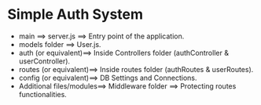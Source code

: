 # Simple Auth System
- main  ==> server.js ==> Entry point of the application.
- models folder ==> User.js.
- auth (or equivalent)==> Inside Controllers folder (authController & userController).
- routes (or equivalent)==> Inside routes folder (authRoutes & userRoutes).
- config (or equivalent)==> DB Settings and Connections.
- Additional files/modules==> Middleware folder ==> Protecting routes functionalities.

